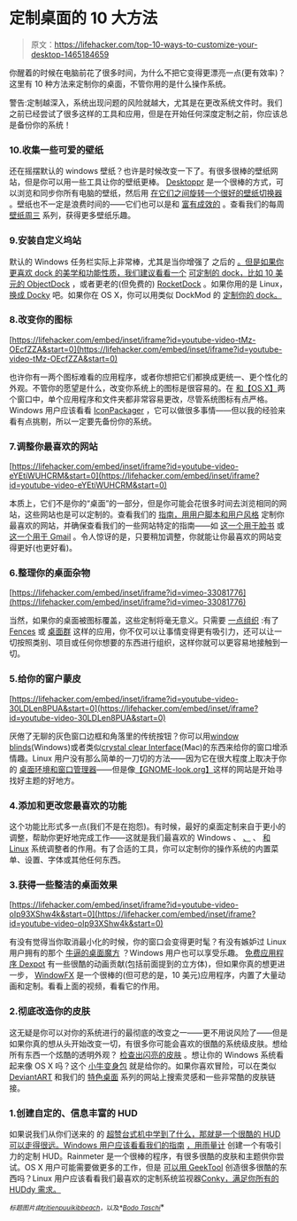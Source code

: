 # 定制桌面的 10 大方法

> 原文：<https://lifehacker.com/top-10-ways-to-customize-your-desktop-1465184659>

你醒着的时候在电脑前花了很多时间，为什么不把它变得更漂亮一点(更有效率)？这里有 10 种方法来定制你的桌面，不管你用的是什么操作系统。



警告:定制越深入，系统出现问题的风险就越大，尤其是在更改系统文件时。我们之前已经尝试了很多这样的工具和应用，但是在开始任何深度定制之前，你应该总是备份你的系统！

### 10.收集一些可爱的壁纸

还在摇摆默认的 windows 壁纸？也许是时候改变一下了。有很多很棒的壁纸网站，但是你可以用一些工具让你的壁纸更棒。 [Desktoppr](http://lifehacker.com/desktoppr-is-an-awesome-wallpaper-search-engine-that-sy-5918699) 是一个很棒的方式，可以浏览和同步你所有电脑的壁纸，然后用 [在它们之间旋转一个很好的壁纸切换器](http://lifehacker.com/keep-your-desktop-wallpaper-always-fresh-with-these-too-5975150) 。壁纸也不一定是浪费时间的——它们也可以是和 [富有成效的](http://lifehacker.com/5807262/give-your-desktop-a-productivity-boost-with-these-built+in-organization-wallpapers/) 。查看我们的每周 [壁纸周三](http://lifehacker.com/tag/wallpaper-wednesday) 系列，获得更多壁纸乐趣。

### 9.安装自定义坞站

默认的 Windows 任务栏实际上非常棒，尤其是当你增强了 之后的 [。但是如果你更喜欢 dock 的美学和功能性质，我们建议看看一个](https://lifehacker.com/7-taskbar-tweaker-adds-tons-of-extra-taskbar-settings-5985156) [可定制的 dock，比如 10 美元的 ObjectDock](http://lifehacker.com/objectdock-comes-to-windows-8-cuts-its-price-to-5-to-493102315) ，或者更老的(但免费的) [RocketDock](http://lifehacker.com/download-of-the-day-rocketdock-windows-234076) 。如果你用的是 Linux， [换成 Docky](http://lifehacker.com/docky-separates-from-gnome-do-still-a-clever-linux-app-5411278) 吧。如果你在 OS X，你可以用类似 DockMod 的 [定制你的 dock。](http://lifehacker.com/dockmod-customizes-the-color-and-look-of-your-mac-39-s-1465225767)

### 8.改变你的图标

 [https://lifehacker.com/embed/inset/iframe?id=youtube-video-tMz-OEcfZZA&start=0](https://lifehacker.com/embed/inset/iframe?id=youtube-video-tMz-OEcfZZA&start=0) 

也许你有一两个图标难看的应用程序，或者你想把它们都换成更统一、更个性化的外观。不管你的愿望是什么，改变你系统上的图标是很容易的。在 [和【OS X】](http://lifehacker.com/how-to-customize-any-folder-or-app-icon-using-any-image-5897796)两个窗口中，单个应用程序和文件夹都非常容易更改，尽管系统图标有点严格。Windows 用户应该看看 [IconPackager](http://www.stardock.com/products/iconpackager/) ，它可以做很多事情——但以我的经验来看有点挑剔，所以一定要先备份你的系统。

### 7.调整你最喜欢的网站

 [https://lifehacker.com/embed/inset/iframe?id=youtube-video-eYEtiWUHCRM&start=0](https://lifehacker.com/embed/inset/iframe?id=youtube-video-eYEtiWUHCRM&start=0) 

本质上，它们不是你的“桌面”的一部分，但是你可能会花很多时间去浏览相同的网站，这些网站也是可以定制的。查看我们的 [指南，用用户脚本和用户风格](https://lifehacker.com/how-to-customize-your-favorite-web-sites-to-your-exact-5800194) 定制你最喜欢的网站，并确保查看我们的一些网站特定的指南——如 [这一个用于脸书](http://lifehacker.com/how-to-make-facebook-infinitely-better-with-one-browser-5892826) 或 [这一个用于 Gmail](http://lifehacker.com/fix-gmails-newest-annoyances-with-these-userstyles-and-5857983) 。令人惊讶的是，只要稍加调整，你就能让你最喜欢的网站变得更好(也更好看)。

### 6.整理你的桌面杂物

 [https://lifehacker.com/embed/inset/iframe?id=vimeo-33081776](https://lifehacker.com/embed/inset/iframe?id=vimeo-33081776) 

当然，如果你的桌面被图标覆盖，这些定制将毫无意义。只需要 [一点组织](https://lifehacker.com/how-to-design-and-create-a-clean-organized-desktop-5864785) :有了 [Fences](http://lifehacker.com/fences-is-a-seriously-awesome-desktop-icon-organizer-5147316) 或 [桌面群](http://lifehacker.com/desktop-groups-organizes-your-desktop-into-categorized-5951971) 这样的应用，你不仅可以让事情变得更有吸引力，还可以让一切按照类别、项目或任何你想要的东西进行组织，这样你就可以更容易地接触到一切。

### 5.给你的窗户蒙皮

 [https://lifehacker.com/embed/inset/iframe?id=youtube-video-30LDLen8PUA&start=0](https://lifehacker.com/embed/inset/iframe?id=youtube-video-30LDLen8PUA&start=0) 

厌倦了无聊的灰色窗口边框和角落里的传统按钮？你可以用[window blinds](http://www.stardock.com/products/windowblinds/)(Windows)或者类似[crystal clear Interface](http://www.marsthemes.com/crystalclear/)(Mac)的东西来给你的窗口增添情趣。Linux 用户没有那么简单的一刀切的方法——因为它在很大程度上取决于你的 [桌面环境和窗口管理器](https://lifehacker.com/wtf-desktop-environments-gnome-kde-and-more-explaine-5762081)——但是像[【GNOME-look.org】](http://gnome-look.org/)这样的网站是开始寻找好主题的好地方。

### 4.添加和更改您最喜欢的功能

这个功能比形式多一点(我们不是在抱怨)。有时候，最好的桌面定制来自于更小的调整，帮助你更好地完成工作——这就是我们最喜欢的 Windows 、 [、](http://lifehacker.com/the-best-system-tweaker-for-mac-5862462) 、 [和 Linux](http://lifehacker.com/the-best-system-tweaker-for-linux-5864544) 系统调整者的作用。有了合适的工具，你可以定制你的操作系统的内置菜单、设置、字体或其他任何东西。

### 3.获得一些整洁的桌面效果

 [https://lifehacker.com/embed/inset/iframe?id=youtube-video-oIp93XShw4k&start=0](https://lifehacker.com/embed/inset/iframe?id=youtube-video-oIp93XShw4k&start=0) 

有没有觉得当你取消最小化的时候，你的窗口会变得更时髦？有没有嫉妒过 Linux 用户拥有的那个 [牛逼的桌面魔方](https://lifehacker.com/how-do-i-get-cool-desktop-effects-in-linux-5840175) ？Windows 用户也可以享受乐趣。 [免费应用程序 Dexpot](http://lifehacker.com/dexpot-brings-full-screen-previews-and-lots-more-to-the-5926661) 有一些很酷的动画贡献(包括前面提到的立方体)，但如果你真的想更进一步， [WindowFX](http://www.stardock.com/products/windowfx/index.asp) 是一个很棒的(但可悲的是，10 美元)应用程序，内置了大量动画和定制。看看上面的视频，看看它的作用。

### 2.彻底改造你的皮肤

这无疑是你可以对你的系统进行的最彻底的改变之一——更不用说风险了——但是如果你真的想从头开始改变一切，有很多你可能会喜欢的很酷的系统级皮肤。想给所有东西一个炫酷的透明外观？ [检查出闪亮的皮肤](https://lifehacker.com/the-tide-desktop-1443680864) 。想让你的 Windows 系统看起来像 OS X 吗？这个 [小牛变身包](http://lifehacker.com/dress-up-your-desktop-as-a-mac-with-os-x-mavericks-tran-1229921628) 就是给你的。如果你喜欢冒险，可以在类似 [DeviantART](http://www.deviantart.com) 和我们的 [特色桌面](http://lifehacker.com/tag/featured-desktop) 系列的网站上搜索灵感和一些非常酷的皮肤链接。

### 1.创建自定的、信息丰富的 HUD

如果说我们从你们送来的 的 [超赞台式机中学到了什么，那就是一个很酷的 HUD 可以走得很远。Windows 用户应该看看我们的指南](http://lifehacker.com/tag/featured-desktop) [，用雨量计](https://lifehacker.com/how-to-create-an-attractive-customized-desktop-hud-wit-5828789) 创建一个有吸引力的定制 HUD。Rainmeter 是一个很棒的程序，有很多很酷的皮肤和主题供你尝试。OS X 用户可能需要做更多的工作，但是 [可以用 GeekTool](http://lifehacker.com/build-an-attractive-informative-mac-desktop-with-geekt-5834676) 创造很多很酷的东西吗？Linux 用户应该看看我们最喜欢的定制系统监视器[Conky，满足你所有的 HUDdy 需求。](http://lifehacker.com/the-best-system-monitor-for-linux-5847676)

<small>*标题图片由*</small>[<small>*tritien*</small>](http://tristienm.deviantart.com/art/Modded-Desktop-316414390)<small></small>*[<small>*puuikibbeach*</small>](http://www.flickr.com/photos/puuikibeach/6552977975/)<small>*，以及*</small>[<small>*Bodo Taschi*</small>](http://www.flickr.com/photos/wannawork/)*
